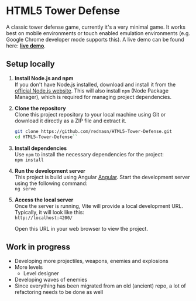 # HTML5 Tower Defense

A classic tower defense game, currently it's a very minimal game. It works best on mobile environments or touch enabled emulation environments (e.g. Google Chrome developer mode supports this). A live demo can be found here: [**live demo**](https://rednasn.github.io/HTML5-Tower-Defense/).

## Setup locally

1. **Install Node.js and npm**  
   If you don't have Node.js installed, download and install it from the [official Node.js website](https://nodejs.org/). This will also install `npm` (Node Package Manager), which is required for managing project dependencies.

2. **Clone the repository**  
   Clone this project repository to your local machine using Git or download it directly as a ZIP file and extract it.

   ```bash
   git clone https://github.com/rednasn/HTML5-Tower-Defense.git
   cd HTML5-Tower-Defense``

   ```

3. **Install dependencies**  
   Use `npm` to install the necessary dependencies for the project:  
   `npm install`
4. **Run the development server**  
   This project is build using Angular [Angular](https://angular.dev/). Start the development server using the following command:  
   `ng serve`
5. **Access the local server**  
   Once the server is running, Vite will provide a local development URL. Typically, it will look like this:  
   `http://localhost:4200/`

   Open this URL in your web browser to view the project.

## Work in progress

- Developing more projectiles, weapons, enemies and explosions
- More levels
  - Level designer
- Developing waves of enemies
- Since everything has been migrated from an old (ancient) repo, a lot of refactoring needs to be done as well
